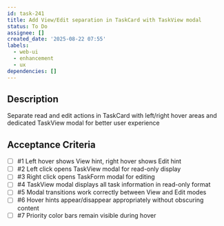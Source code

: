 ```yaml
---
id: task-241
title: Add View/Edit separation in TaskCard with TaskView modal
status: To Do
assignee: []
created_date: '2025-08-22 07:55'
labels:
  - web-ui
  - enhancement
  - ux
dependencies: []
---
```


## Description

Separate read and edit actions in TaskCard with left/right hover areas and dedicated TaskView modal for better user experience

## Acceptance Criteria
<!-- AC:BEGIN -->
- [ ] #1 Left hover shows View hint, right hover shows Edit hint
- [ ] #2 Left click opens TaskView modal for read-only display
- [ ] #3 Right click opens TaskForm modal for editing
- [ ] #4 TaskView modal displays all task information in read-only format
- [ ] #5 Modal transitions work correctly between View and Edit modes
- [ ] #6 Hover hints appear/disappear appropriately without obscuring content
- [ ] #7 Priority color bars remain visible during hover
<!-- AC:END -->
